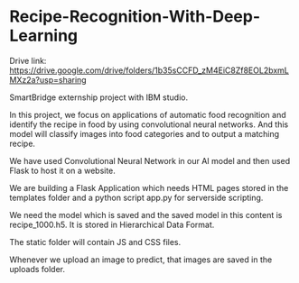 # Recipe-Recognition-With-Deep-Learning
Drive link: https://drive.google.com/drive/folders/1b35sCCFD_zM4EiC8Zf8EOL2bxmLMXz2a?usp=sharing

SmartBridge externship project with IBM studio.

In this project, we focus on applications of automatic food recognition and identify the recipe in food by using convolutional neural networks. And this model will classify images into food categories and to output a matching recipe.

We have used Convolutional Neural Network in our AI model and then used Flask to host it on a website.

We are building a Flask Application which needs HTML pages stored in the templates folder and a python script app.py for serverside scripting.

We need the model which is saved and the saved model in this content is recipe_1000.h5. It is stored in Hierarchical Data Format.

The static folder will contain JS and CSS files.

Whenever we upload an image to predict, that images are saved in the uploads folder.
